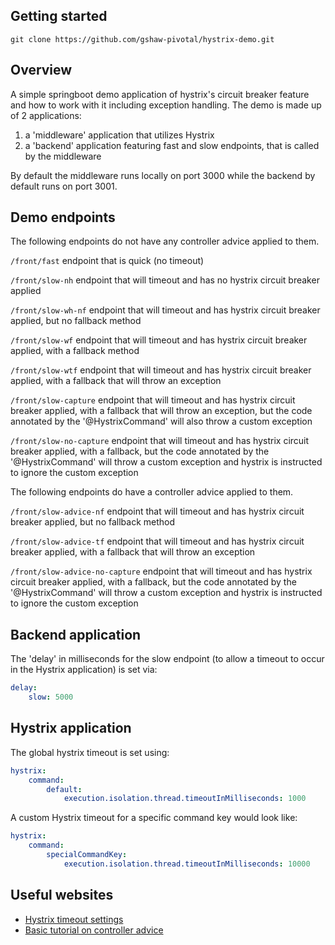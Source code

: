
## Getting started

```
git clone https://github.com/gshaw-pivotal/hystrix-demo.git
```

## Overview

A simple springboot demo application of hystrix's circuit breaker feature and how to work with it including exception handling. The demo is made up of 2 applications:
1. a 'middleware' application that utilizes Hystrix
2. a 'backend' application featuring fast and slow endpoints, that is called by the middleware

By default the middleware runs locally on port 3000 while the backend by default runs on port 3001.

## Demo endpoints

The following endpoints do not have any controller advice applied to them.

`/front/fast` endpoint that is quick (no timeout)

`/front/slow-nh` endpoint that will timeout and has no hystrix circuit breaker applied

`/front/slow-wh-nf` endpoint that will timeout and has hystrix circuit breaker applied, but no fallback method

`/front/slow-wf` endpoint that will timeout and has hystrix circuit breaker applied, with a fallback method

`/front/slow-wtf` endpoint that will timeout and has hystrix circuit breaker applied, with a fallback that will throw an exception

`/front/slow-capture` endpoint that will timeout and has hystrix circuit breaker applied, with a fallback that will throw an exception, but the code annotated by the '@HystrixCommand' will also throw a custom exception

`/front/slow-no-capture` endpoint that will timeout and has hystrix circuit breaker applied, with a fallback, but the code annotated by the '@HystrixCommand' will throw a custom exception and hystrix is instructed to ignore the custom exception

The following endpoints do have a controller advice applied to them.

`/front/slow-advice-nf` endpoint that will timeout and has hystrix circuit breaker applied, but no fallback method

`/front/slow-advice-tf` endpoint that will timeout and has hystrix circuit breaker applied, with a fallback that will throw an exception

`/front/slow-advice-no-capture` endpoint that will timeout and has hystrix circuit breaker applied, with a fallback, but the code annotated by the '@HystrixCommand' will throw a custom exception and hystrix is instructed to ignore the custom exception

## Backend application

The 'delay' in milliseconds for the slow endpoint (to allow a timeout to occur in the Hystrix application) is set via:

```yaml
delay:
    slow: 5000
```

## Hystrix application

The global hystrix timeout is set using:

```yaml
hystrix:
    command:
        default:
            execution.isolation.thread.timeoutInMilliseconds: 1000
```

A custom Hystrix timeout for a specific command key would look like:

```yaml
hystrix:
    command:
        specialCommandKey:
            execution.isolation.thread.timeoutInMilliseconds: 10000
```

## Useful websites

- [Hystrix timeout settings](https://github.com/Netflix/Hystrix/wiki/Configuration#execution.isolation.thread.timeoutInMilliseconds)
- [Basic tutorial on controller advice](https://www.baeldung.com/exception-handling-for-rest-with-spring)
